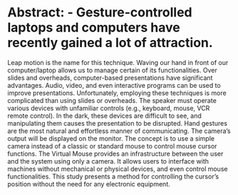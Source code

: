# Abstract: - Gesture-controlled laptops and computers have recently gained a lot of attraction.
Leap motion is the name for this technique. Waving our hand in front of our computer/laptop
allows us to manage certain of its functionalities. Over slides and overheads, computer-based
presentations have significant advantages. Audio, video, and even interactive programs can be
used to improve presentations. Unfortunately, employing these techniques is more complicated
than using slides or overheads. The speaker must operate various devices with unfamiliar
controls (e.g., keyboard, mouse, VCR remote control). In the dark, these devices are difficult to
see, and manipulating them causes the presentation to be disrupted. Hand gestures are the most
natural and effortless manner of communicating. The camera’s output will be displayed on the
monitor. The concept is to use a simple camera instead of a classic or standard mouse to control
mouse cursor functions. The Virtual Mouse provides an infrastructure between the user and the
system using only a camera. It allows users to interface with machines without mechanical or
physical devices, and even control mouse functionalities. This study presents a method for
controlling the cursor’s position without the need for any electronic equipment.
